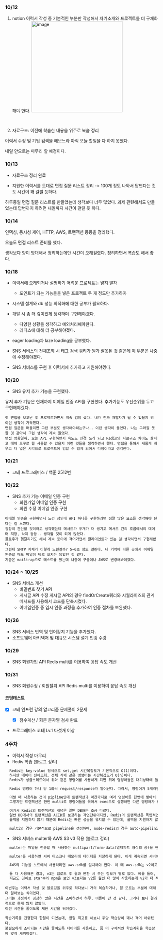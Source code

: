 ### 10/12

1. notion 이력서 작성 중
   기본적인 부분만 작성해서 자기소개와 프로젝트를 더 구체화해야 한다.
   <img width="300" alt="image" src="https://user-images.githubusercontent.com/80232260/195349757-491638d7-96c8-463d-9faa-c610365e4ee2.png">

<br>

2. 자료구조: 이전에 학습한 내용을 위주로 복습 정리

이력서 수정 및 기업 검색을 해보느라 아직 오늘 할일을 다 하지 못했다.

내일 안으로는 마무리 할 예정이다.

### 10/13

- 자료구조 정리 완료

- 지원한 이력서를 토대로 면접 질문 리스트 정리 -> 100개 정도 나와서 답변다는 것도 시간이 꽤 걸릴 듯하다.

하루종일 면접 질문 리스트를 만들었는데 생각보다 너무 많았다. 과제 관련해서도 만들었는데 답변까지 하려면 내일까지 시간이 걸릴 듯 하다.

### 10/14

인덱싱, 동시성 제어, HTTP, AWS, 트랜젝션 등등을 정리했다.

오늘도 면접 리스트 준비를 했다.

생각보다 양이 방대해서 정리하는데만 시간이 오래걸렸다. 정리하면서 복습도 해서 좋다.

### 10/18

- 이력서에 오래되거나 설명하기 어려운 프로젝트는 넣지 말자
  - 포인트가 되는 기능들을 넣은 프로젝트 두 개 정도만 추가하자
- 시스템 설계와 db 성능 최적화에 대한 공부가 필요하다.
- 개발 시 좀 더 깊이있게 생각하며 구현해야겠다.

  - 다양한 상황을 생각하고 예외처리해야한다.
  - 레디스에 대해 더 공부해야겠다.

- eager loading과 laze loading을 공부했다.
- SNS 서비스의 전체조회 시 태그 검색 쿼리가 뭔가 잘못된 것 같은데 이 부분은 나중에 수정해야겠다.
- SNS 서비스를 구현 후 이력서에 추가하고 지원해야겠다.

### 10/20

- SNS 유저 추가 기능을 구현했다.

유저 추가 기능은 현재까지 이메일 인증 API를 구현했다. 추가기능도 우선순위를 두고 구현해야겠다.

```
첫 면접을 보고난 후 프로젝트하면서 계속 김이 샜다. 내가 진짜 개발자가 될 수 있을지 뭐 이런 생각이 가득했다.
면접 질문을 떠올리면 그런 부분도 생각해야하는구나.. 이런 생각이 들었다. 나는 그러질 못한 것 같아서 그런 생각이 계속 들었다.
면접 영향일까, 오늘 API 구현하면서 속도도 신경 쓰게 되고 Redis의 자료구조 차이도 살피고 대체 도구로 뭘 사용할 수 있을지 이런 것들을 생각하면서 했다. 면접을 통해서 새롭게 배우고 더 넓은 시각으로 프로젝트에 임할 수 있게 되어서 다행이라고 생각한다.
```

### 10/21

- 코테 프로그래머스 / 백준 2512번

### 10/22

- SNS 추가 기능 이메일 인증 구현
  - 회원가입 이메일 인증 구현
  - 회원 수정 이메일 인증 구현

```
이메일 인증을 구현하면서 느낀 점인데 API 하나를 구현하려면 정말 많은 요소를 생각해야 된다는 걸 느꼈다.
굉장히 간단할 것이라고 생각했는데 메서드가 두개가 더 생기고 메서드 간의 흐름에서의 데이터 저장, 삭제 등등.. 생각할 것이 되게 많았다.
플로우가 헷갈리기도 해서 계속 종이에 적어가면서 클라이언트가 있는 걸 생각하면서 구현해봤다.
그런데 SMTP 자체가 이렇게 느린걸까? 5~6초 정도 걸린다. 내 기억에 다른 곳에서 이메일 인증할 때도 메일이 바로 오지는 않았던 것 같다.
지금은 mailtrap으로 테스트를 했는데 나중에 구글이나 AWS로 변경해봐야겠다.
```

### 10/24 ~ 10/25

- SNS 서비스 개선
  - 비밀번호 찾기 API
  - 게시글 API 수정 게시글 API의 경우 findOrCreate쿼리와 시퀄라이즈의 관계 메서드를 사용해서 코드를 단축시켰다.
  - 이메일인증 중 임시 인증 과정을 추가하여 인증 절차를 보완했다.

### 10/26

- SNS 서비스 번역 및 언어감지 기능을 추가했다.
- 소프트웨어 아키텍처 및 대규모 시스템 설계 인강 수강

### 10/29

- SNS 회원가입 API Redis multi를 이용하여 응답 속도 개선

### 10/31

- SNS 회원수정 / 회원탈퇴 API Redis multi를 이용하여 응답 속도 개선

#### 코딩테스트

- [x] 코테 인프런 강의 알고리즘 문제풀이 2문제

  - [x] 점수계산 / 회문 문자열 검사 완료

- 프로그래머스 코테 Lv.1 다섯개 이상

### 4주차

- 이력서 작성 마무리
- Redis 학습 (블로그 정리)

```txt
  Redis는 key-value 형식으로 set,get 시간복잡도가 기본적으로 O(1)이다.
  하지만 데이터 전체조회, 전체 삭제 같은 명령어는 시간복잡도가 O(n)이다.
  Redis가 싱글스레드여서 위와 같은 명령어를 사용하게 되면 뒤에 명령어들은 대기상태에 들어가기 때문에 사용을 지양하는 것이 좋다.

  Redis 명령어 하나 당 1회씩 request/response가 일어난다. 따라서, 명령어가 5개라면 5번의 요청과 응답이 발생한다. 이런 이유는 Redis가 TCP를 기반으로 하기 때문이다. 그러므로 많은 각각의 명령어들은 네트워크IO에 대한 병목현상을 발생 시킨다.

  이럴 때 사용하는 것이 pipline인데 트랜잭션과 마찬가지로 여러 명령어를 한번에 쌓아서 서버에 전송하고, 중간에 다른 명령어가 수행될 수 있다.
  그렇지만 트랜잭션은 한번 multi로 명령어들을 묶어서 exec으로 실행하면 다른 명령어가 중간에 끼지 못한다.

  여기서 Redis의 트랜잭션의 개념은 일반 DB와는 조금 다르다.
  일반 DB에서의 트랜잭션은 ACID를 보장하는 작업단위이지만, Redis의 트랜잭션은 독립적인 작업단위일 뿐이고, 롤백을 지원하지 않는다.
  롤백을 지원하지 않기 때문에 Redis는 빠른 성능을 유지할 수 있는데, 롤백을 지원하지 않더라도 Redis에서 발생하는 대부분의 에러는 개발 단계에서 잡을 수 있는 에러이기 때문에 롤백을 지원하지 않는다고 한다.

  multi의 경우 기본적으로 pipeline을 생성하며, node-redis의 경우 auto-pipelining을 제공한다.

```

- SNS 서비스 multer와 AWS S3 v3 적용 (블로그 정리)

```txt
  multer는 파일을 전송할 때 사용하는 multipart/form-data(멀티파트 형식의 폼)을 핸들링하기 위한 node의 미들웨어이다.

  multer를 사용하면 서버 디스크나 메모리에 데이터를 저장하게 된다. 이게 계속되면 서버에 부담이 될 것이고 서버에 문제가 생겼을 때 파일이 손상될 수 있다. 그래서 클라우드 데이터 저장소 같은 역할을 하는 AWS S3를 적용했다.

  AWS의 기능을 노드에서 사용하려면 aws-sdk를 설치해야 한다. 이 때 aws-sdk는 v2이고 @aws-sdk/client-s3는 v3이다. 환경변수 설정은 두 버전이 같지만, v3의 경우는 사용할 서비스별로 패키지를 설치해야 한다.

  둘 다 사용해본 결과, v3는 업로드 후 결과 반환 시 주는 정보가 별로 없다. 예를 들어, v2는 url을 반환하지만 v3는 그렇지 않다.
  지금도 깃허브 star수와 npm을 보면 v3보다는 v2를 훨씬 더 많이 사용하는데 v2가 더 적용하기 편리한 점이 있기 때문인 것 같다.

```

```
이번주는 이력서 작성 및 블로깅을 위주로 하다보니 거의 복습하거나, 잘 모르는 부분에 대해 더 알아보는 식이었다.
그러는 과정에서 굉장히 많은 시간을 소비하면서 하루, 이틀이 간 것 같다. 그러다 보니 결과적으로 한게 많지 않았다.
이런 시간을 줄이도록 제한 시간을 둬야겠다.

학습기록을 진행한지 한달이 되었는데, 한달 회고를 해보니 주당 학습량이 꽤나 적어 아쉬웠다.
불필요하게 소비되는 시간을 줄이도록 타이머를 사용하고, 좀 더 구체적인 학습계획을 학습량에 맞게 세워야겠다.
```
